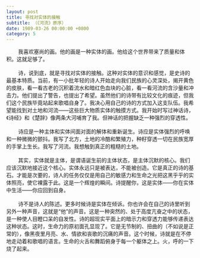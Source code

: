 ```yaml
---
layout: post
title: 寻找对实体的接触
subtitle: （《河流》原序）
date: 1989-03-26 00:00:00 +0800
category: 5
---
```


　　 我喜欢塞尚的画。他的画是一种实体的画。他给这个世界带来了质量和体积。这就足够了。<br>
<br>
　　 诗，说到底，就是寻找对实体的接触。这种对实体的意识和感觉，是史诗的最基本特质。当前，有一小批年轻的诗人开始走向我们民族的心灵深处，揭开黄色的皮肤，看一看古老的沉积着流水和暗红色血块的心脏，看一看河流的含沙量和冲击力。他们提出了警告，也提出了希望。虽然他们的诗带有比较文化的痕迹，但我们这个民族毕竟站起来歌唱自身了。我决心用自己的诗的方式加入这支队伍。我希望能找到对土地和河流——这些巨大物质实体的触摸方式。我开始时写过神话诗，《诗经》和《楚辞》像两条大河哺育了我。但神话的把握缺乏一种强烈的穿透性。<br>
<br>
　　 诗应是一种主体和实体间面对面的解体和重新诞生。诗应是实体强烈的呼唤和一种微微的颤抖。我写了北方，土地的冷酷和繁殖力，种籽穿透一切在民族宽厚的手掌上生长。我写了河流。我想触到真正的粗糙的土地。<br>
<br>
　　 其实，实体就是主体，是谓语诞生前的主体状态，是主体沉默的核心。我们应该沉默地接近这个核心。实体永远只是被表达，不能被创造。它是真正的诗的基石。才能是次要的，诗人的任务仅仅是用自己的敏感力和生命之光把这黑乎乎的实体照亮，使它裸露于此。这是一个辉煌的瞬间。诗提醒你，这是实体——你在实体中生活——你应回到自身。<br>
<br>
　　 诗不是诗人的陈述。更多时候诗是实体在倾诉。你也许会在自己的诗里听到另外一种声音，这就是“他”的声音。这是一种突然的、处于高度亢奋之中的状态，是一种使人目瞪口呆的自发性。诗的超现实平面上的暗示力和穿透力能够传递表达这种状态。这时，生命力的原初面孔显现了。它是无节制的、扭曲的（不如说是正常的），像黑夜里月亮、水、情欲和丧歌的沉痛的声音。这个时候，诗就是在不停地走动着和歌唱的语言。生命的火舌和舞蹈俯身于每一个躯体之上。火，呼的一下烧了起来。